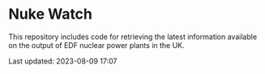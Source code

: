 # Nuke Watch

This repository includes code for retrieving the latest information available on the output of EDF nuclear power plants in the UK.

Last updated: 2023-08-09 17:07